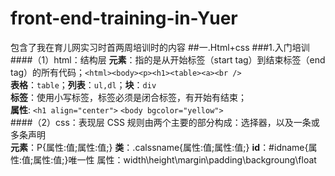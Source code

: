 # front-end-training-in-Yuer
包含了我在育儿网实习时首两周培训时的内容
##一.Html+css
###1.入门培训
####（1）html：结构层
 **元素**：指的是从开始标签（start tag）到结束标签（end tag）的所有代码；`<html><body><p><h1><table><a><br />` <br/>
 **表格**：`table`；**列表**：`ul,dl`；**块**：`div` <br/>
 **标签**：使用小写标签，标签必须是闭合标签，有开始有结束；<br/>
 **属性**: `<h1 align="center">` `<body bgcolor="yellow">` <br/>
####（2）css：表现层
CSS 规则由两个主要的部分构成：选择器，以及一条或多条声明  
**元素**：P{属性:值;属性:值;}
**类**：.calssname{属性:值;属性:值;}
**id**：#idname{属性:值;属性:值;}唯一性
属性：width\height\margin\padding\backgroung\float

